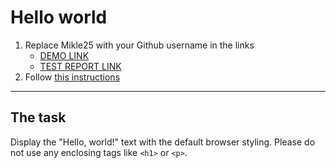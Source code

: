 # Hello world
1. Replace Mikle25 with your Github username in the links
    - [DEMO LINK](https://Mikle25.github.io/layout_hello-world/) <br>
    - [TEST REPORT LINK](https://Mikel25.github.io/layout_hello-world/report/html_report/)
2. Follow [this instructions](https://mate-academy.github.io/layout_task-guideline/)
___

## The task 
Display the "Hello, world!" text with the default browser styling. Please do not 
use any enclosing tags like `<h1>` or `<p>`.
